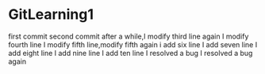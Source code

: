 # GitLearning1
first commit
second commit
after a while,I modify third line again
I modify fourth line
I modify fifth line,modify fifth again
i add six line
I add seven line
I add eight line
I add nine line
I add ten line
I resolved a bug
I resolved a bug again
